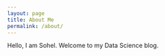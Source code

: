 ```yaml
---
layout: page
title: About Me
permalink: /about/
---
```

Hello,
I am Sohel. Welcome to my Data Science blog.
